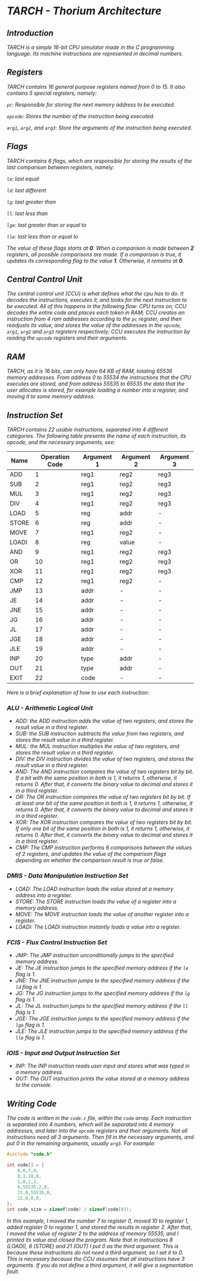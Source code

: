 # *TARCH - Thorium Architecture*
## *Introduction*

*TARCH is a simple 16-bit CPU simulator made in the C programming language. Its machine instructions are represented in decimal numbers.*

## *Registers*

*TARCH contains 16 general purpose registers named from 0 to 15. It also contains 5 special registers, namely:*

*`pc`: Responsible for storing the next memory address to be executed.*

*`opcode`: Stores the number of the instruction being executed.*

*`arg1`, `arg2`, and `arg3`: Store the arguments of the instruction being executed.*

## *Flags*

*TARCH contains 6 flags, which are responsible for storing the results of the last comparison between registers, namely:*

*`le`: last equal*

*`ld`: last different*

*`lg`: last greater than*

*`ll`: last less than*

*`lge`: last greater than or equal to*

*`lle`: last less than or equal to*

*The value of these flags starts at **0**. When a comparison is made between **2** registers, all possible comparisons are made. If a comparison is true, it updates its corresponding flag to the value **1**. Otherwise, it remains at **0**.*

## *Central Control Unit*

*The central control unit (CCU) is what defines what the cpu has to do. It decodes the instructions, executes it, and looks for the next instruction to be executed. All of this happens in the following flow:*
*CPU turns on;*
*CCU decodes the entire code and places each token in RAM;*
*CCU creates an instruction from 4 ram addresses according to the `pc` register, and then readjusts its value, and stores the value of the addresses in the `opcode`, `arg1`, `arg2` and `arg3` registers respectively;*
*CCU executes the instruction by reading the `opcode` registers and their arguments.*

## *RAM*

*TARCH, as it is 16 bits, can only have 64 KB of RAM, totaling 65536 memory addresses. From address 0 to 55534 the instructions that the CPU executes are stored, and from address 55535 to 65535 the data that the user allocates is stored, for example loading a number into a register, and moving it to some memory address.*

## *Instruction Set*

*TARCH contains 22 usable instructions, separated into 4 different categories. The following table presents the name of each instruction, its opcode, and the necessary arguments, see:*

| Name  | Operation Code | Argument 1 | Argument 2 | Argument 3 |
|-------|----------------|------------|------------|------------|
| ADD   | 1              | reg1       | reg2       | reg3       |
| SUB   | 2              | reg1       | reg2       | reg3       |
| MUL   | 3              | reg1       | reg2       | reg3       |
| DIV   | 4              | reg1       | reg2       | reg3       |
| LOAD  | 5              | reg        | addr       | -          |
| STORE | 6              | reg        | addr       | -          |
| MOVE  | 7              | reg1       | reg2       | -          |
| LOADI | 8              | reg        | value      | -          |
| AND   | 9              | reg1       | reg2       | reg3       |
| OR    | 10             | reg1       | reg2       | reg3       |
| XOR   | 11             | reg1       | reg2       | reg3       |
| CMP   | 12             | reg1       | reg2       | -          |
| JMP   | 13             | addr       | -          | -          |
| JE    | 14             | addr       | -          | -          |
| JNE   | 15             | addr       | -          | -          |
| JG    | 16             | addr       | -          | -          |
| JL    | 17             | addr       | -          | -          |
| JGE   | 18             | addr       | -          | -          |
| JLE   | 19             | addr       | -          | -          |
| INP   | 20             | type        | addr         | -          |
| OUT   | 21             | type        | addr          | -          |
| EXIT  | 22             | code       | -          | -          |

*Here is a brief explanation of how to use each instruction:*

### *ALU - Arithmetic Logical Unit*

- *ADD:* *the ADD instruction adds the value of two registers, and stores the result value in a third register.*
- *SUB:* *the SUB instruction subtracts the value from two registers, and stores the result value in a third register.*
- *MUL:* *the MUL instruction multiplies the value of two registers, and stores the result value in a third register.*
- *DIV:* *the DIV instruction divides the value of two registers, and stores the result value in a third register.*
- *AND:* *The AND instruction compares the value of two registers bit by bit. If a bit with the same position in both is 1, it returns 1, otherwise, it returns 0. After that, it converts the binary value to decimal and stores it in a third register.*
- *OR:* *The OR instruction compares the value of two registers bit by bit. If at least one bit of the same position in both is 1, it returns 1, otherwise, it returns 0. After that, it converts the binary value to decimal and stores it in a third register.*
- *XOR:* *The XOR instruction compares the value of two registers bit by bit. If only one bit of the same position in both is 1, it returns 1, otherwise, it returns 0. After that, it converts the binary value to decimal and stores it in a third register.*
- *CMP:* *The CMP instruction performs 6 comparisons between the values of 2 registers, and updates the value of the comparison flags depending on whether the comparison result is true or false.*

### *DMIS - Data Manipulation Instruction Set*

- *LOAD:* *The LOAD instruction loads the value stored at a memory address into a register.*
- *STORE:* *The STORE instruction loads the value of a register into a memory address.*
- *MOVE:* *The MOVE instruction loads the value of another register into a register.*
- *LOADI:* *The LOADI instruction instantly loads a value into a register.*

### *FCIS - Flux Control Instruction Set*

- *JMP:* *The JMP instruction unconditionally jumps to the specified memory address.*
- *JE:* *The JE instruction jumps to the specified memory address if the `le` flag is 1.*
- *JNE:* *The JNE instruction jumps to the specified memory address if the `ld` flag is 1.*
- *JG:* *The JG instruction jumps to the specified memory address if the `lg` flag is 1.*
- *JL:* *The JL instruction jumps to the specified memory address if the `ll` flag is 1.*
- *JGE:* *The JGE instruction jumps to the specified memory address if the `lge` flag is 1.*
- *JLE:* *The JLE instruction jumps to the specified memory address if the `lle` flag is 1.*

### *IOIS - Input and Output Instruction Set*

- *INP:* *The INP instruction reads user input and stores what was typed in a memory address.*
- *OUT:* *The OUT instruction prints the value stored at a memory address to the console.*

## *Writing Code*

*The code is written in the `code.c` file, within the `code` array. Each instruction is separated into 4 numbers, which will be separated into 4 memory addresses, and later into the `opcode` registers and their arguments. Not all instructions need all 3 arguments. Then fill in the necessary arguments, and put 0 in the remaining arguments, usually `arg3`. For example:*
```C
#include "code.h"

int code[] = {
    8,0,7,0,
    8,1,10,0,
    1,0,1,2,
    6,55535,2,0,
    21,0,55535,0,
    22,0,0,0,
};
int code_size = sizeof(code) / sizeof(code[0]);
```

*In this example, I moved the number 7 to register 0, moved 10 to register 1, added register 0 to register 1, and stored the results in register 2. After that, I moved the value of register 2 to the address of memory 55535, and I printed its value and closed the program. Note that in instructions 8 (LOADI), 6 (STORE) and 21 (OUT) I put 0 as the third argument. This is because these instructions do not need a third argument, so I set it to 0. This is necessary because the CCU assumes that all instructions have 3 arguments. If you do not define a third argument, it will give a segmentation fault.*
